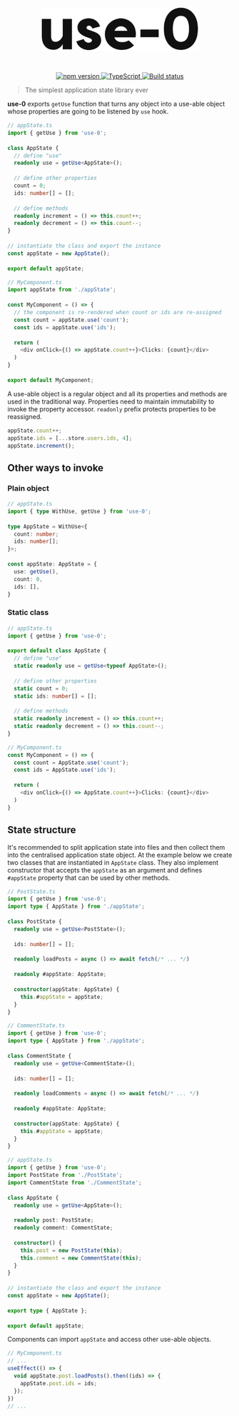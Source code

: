<p align="center">
  <picture>
    <source width="350" media="(prefers-color-scheme: dark)" srcset=".assets/use-0-white.svg">
    <source width="350" media="(prefers-color-scheme: light)" srcset=".assets/use-0.svg">
    <img width="350" alt="vovk" src=".assets/use-0.svg">
  </picture>
</p>
<br>
<p align="center">
  <a href="https://badge.fury.io/js/use-0">
      <img src="https://badge.fury.io/js/use-0.svg" alt="npm version" />
  </a>
  <a href="http://www.typescriptlang.org/">
      <img src="https://img.shields.io/badge/%3C%2F%3E-TypeScript-%230074c1.svg" alt="TypeScript" />
  </a>
  <a href="https://github.com/finom/use-0/actions">
      <img src="https://github.com/finom/use-0/actions/workflows/main.yml/badge.svg" alt="Build status" />
  </a>
</p>

> The simplest application state library ever

**use-0** exports `getUse` function that turns any object into a use-able object whose properties are going to be listened by `use` hook.

```ts
// appState.ts
import { getUse } from 'use-0';

class AppState {
  // define "use"
  readonly use = getUse<AppState>();

  // define other properties
  count = 0;
  ids: number[] = [];
  
  // define methods
  readonly increment = () => this.count++;
  readonly decrement = () => this.count--;
}

// instantiate the class and export the instance
const appState = new AppState();

export default appState;
```

```ts
// MyComponent.ts
import appState from './appState';

const MyComponent = () => {
  // the component is re-rendered when count or ids are re-assigned
  const count = appState.use('count');
  const ids = appState.use('ids');

  return (
    <div onClick={() => appState.count++}>Clicks: {count}</div>
  )
}

export default MyComponent;
```

A use-able object is a regular object and all its properties and methods are used in the traditional way. Properties need to maintain immutability to invoke the property accessor. `readonly` prefix protects properties to be reassigned.

```ts
appState.count++;
appState.ids = [...store.users.ids, 4];
appState.increment();
```

## Other ways to invoke

### Plain object

```ts
// appState.ts
import { type WithUse, getUse } from 'use-0';

type AppState = WithUse<{
  count: number;
  ids: number[];
}>;

const appState: AppState = {
  use: getUse(),
  count: 0,
  ids: [],
}
```

### Static class

```ts
// appState.ts
import { getUse } from 'use-0';

export default class AppState {
  // define "use"
  static readonly use = getUse<typeof AppState>();

  // define other properties
  static count = 0;
  static ids: number[] = [];
  
  // define methods
  static readonly increment = () => this.count++;
  static readonly decrement = () => this.count--;
}
```

```ts
// MyComponent.ts
const MyComponent = () => {
  const count = AppState.use('count');
  const ids = AppState.use('ids');

  return (
    <div onClick={() => AppState.count++}>Clicks: {count}</div>
  )
}
```

## State structure

It's recommended to split application state into files and then collect them into the centralised application state object. At the example below we create two classes that are instantiated in `AppState` class. They also implement constructor that accepts the `appState` as an argument and defines `#appState` property that can be used by other methods.

```ts
// PostState.ts
import { getUse } from 'use-0';
import type { AppState } from './appState';

class PostState {
  readonly use = getUse<PostState>();
  
  ids: number[] = [];
  
  readonly loadPosts = async () => await fetch(/* ... */)

  readonly #appState: AppState;

  constructor(appState: AppState) {
    this.#appState = appState;
  }
}
```

```ts
// CommentState.ts
import { getUse } from 'use-0';
import type { AppState } from './appState';

class CommentState {
  readonly use = getUse<CommentState>();
  
  ids: number[] = [];
  
  readonly loadComments = async () => await fetch(/* ... */)

  readonly #appState: AppState;

  constructor(appState: AppState) {
    this.#appState = appState;
  }
}
```

```ts
// appState.ts
import { getUse } from 'use-0';
import PostState from './PostState';
import CommentState from './CommentState';

class AppState {
  readonly use = getUse<AppState>();

  readonly post: PostState;
  readonly comment: CommentState;

  constructor() {
    this.post = new PostState(this);
    this.comment = new CommentState(this);
  }
}

// instantiate the class and export the instance
const appState = new AppState();

export type { AppState };

export default appState;
```

Components can import `appState` and access other use-able objects.

```ts
// MyComponent.ts
// ...
useEffect(() => {
  void appState.post.loadPosts().then((ids) => {
    appState.post.ids = ids;
  });
})
// ...

```